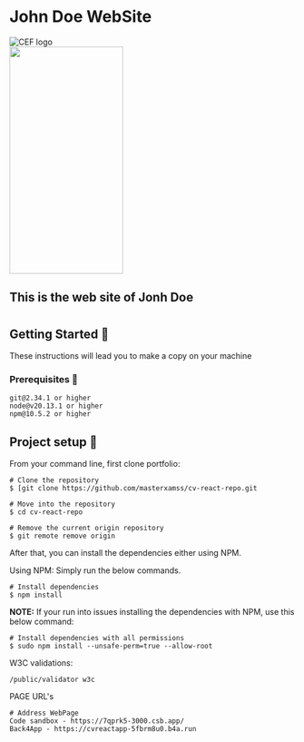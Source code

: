 # John Doe WebSite
  ![CEF logo](https://github.com/masterxamss/portfolio/assets/133535176/d891aecb-729a-4957-97ab-259a87a26074)  
  <img src="https://avatars.githubusercontent.com/u/19842736?v=4" width="200" height="400" />







## This is the web site of Jonh Doe
#
## Getting Started 🚀
These instructions will lead you to make a copy on your machine
### Prerequisites 📝
```
git@2.34.1 or higher
node@v20.13.1 or higher
npm@10.5.2 or higher
```
## Project setup 🔧
From your command line, first clone portfolio:
```
# Clone the repository
$ [git clone https://github.com/masterxamss/cv-react-repo.git

# Move into the repository
$ cd cv-react-repo

# Remove the current origin repository
$ git remote remove origin
```
After that, you can install the dependencies either using NPM.

Using NPM: Simply run the below commands.
```
# Install dependencies
$ npm install

```
**NOTE:** If your run into issues installing the dependencies with NPM, use this below command:
```
# Install dependencies with all permissions
$ sudo npm install --unsafe-perm=true --allow-root
```
W3C validations:
```
/public/validator w3c

```
PAGE URL's
```
# Address WebPage
Code sandbox - https://7qprk5-3000.csb.app/
Back4App - https://cvreactapp-5fbrm8u0.b4a.run
